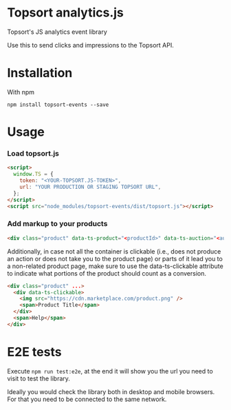 # Topsort analytics.js
Topsort's JS analytics event library

Use this to send clicks and impressions to the Topsort API.

# Installation

With npm

```
npm install topsort-events --save
```

# Usage

### Load topsort.js

```html
<script>
  window.TS = {
    token: "<YOUR-TOPSORT.JS-TOKEN>",
    url: "YOUR PRODUCTION OR STAGING TOPSORT URL",
  };
</script>
<script src="node_modules/topsort-events/dist/topsort.js"></script>
```

### Add markup to your products

```html
<div class="product" data-ts-product="<productId>" data-ts-auction="<auctionId>">...</div>
```

Additionally, in case not all the container is clickable (i.e., does not produce an action or does not take you to the product page) or parts of it lead you to a non-related product page, make sure to use the data-ts-clickable attribute to indicate what portions of the product should count as a conversion.

```html
<div class="product" ...>
  <div data-ts-clickable>
    <img src="https://cdn.marketplace.com/product.png" />
    <span>Product Title</span>
  </div>
  <span>Help</span>
</div>
```

# E2E tests
Execute `npm run test:e2e`, at the end it will show you the url you need to visit to test the library.

Ideally you would check the library both in desktop and mobile browsers. For that you need to be connected to the same network.
